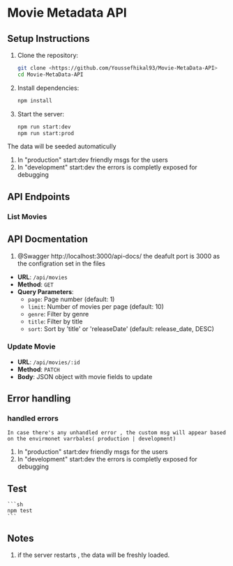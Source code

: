 # Movie Metadata API

## Setup Instructions

1. Clone the repository:
    ```sh
    git clone <https://github.com/Youssefhikal93/Movie-MetaData-API>
    cd Movie-MetaData-API
    ```

2. Install dependencies:
    ```sh
    npm install
    ```

4. Start the server:
    ```sh
    npm run start:dev 
    npm run start:prod 
    ```
 The data will be seeded automaticully 
1. In "production" start:dev  friendly msgs for the users 
2. In "development" start:dev the errors is completly exposed for debugging 

## API Endpoints

### List Movies
## API Docmentation

1. @Swagger http://localhost:3000/api-docs/
the deafult port is 3000 as the configration set in the files

- **URL**: `/api/movies`
- **Method**: `GET`
- **Query Parameters**:
  - `page`: Page number (default: 1)
  - `limit`: Number of movies per page (default: 10)
  - `genre`: Filter by genre
  - `title`: Filter by title
  - `sort`: Sort by 'title' or 'releaseDate' (default: release_date, DESC)

### Update Movie

- **URL**: `/api/movies/:id`
- **Method**: `PATCH`
- **Body**: JSON object with movie fields to update


## Error handling 

### handled errors 
 `In case there's any unhandled error , the custom msg will appear based on the envirmonet varrbales( production | development) ` 

 1. In "production" start:dev  friendly msgs for the users 
 2. In "development" start:dev the errors is completly exposed for debugging 




## Test 
    ```sh
    npm test
    ```



## Notes

1. if the server restarts , the data will be freshly loaded. 
